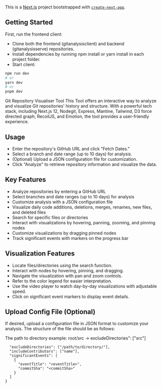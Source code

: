 This is a [Next.js](https://nextjs.org/) project bootstrapped with [`create-next-app`](https://github.com/vercel/next.js/tree/canary/packages/create-next-app).
## Getting Started

First, run the frontend client:
- Clone both the frontend (gitanalysisclient) and backend (gitanalysisserve) repositories.
- Install dependencies by running npm install or yarn install in each project folder.
- Start client:

```bash
npm run dev
# or
yarn dev
# or
pnpm dev
```
Git Repository Visualiser Tool
This Tool offers an interactive way to analyze and visualize Git repositories' history and structure. With a powerful tech stack, including Next.js 12, Nodegit, Express, Mantine, Tailwind, D3 force directed graph, RecoilJS, and Emotion, the tool provides a user-friendly experience.

## Usage
- Enter the repository's GitHub URL and click "Fetch Dates."
- Select a branch and date range (up to 10 days) for analysis.
- (Optional) Upload a JSON configuration file for customization.
- Click "Analyze" to retrieve repository information and visualize the data.

## Key Features
- Analyze repositories by entering a GitHub URL
- Select branches and date ranges (up to 10 days) for analysis
- Customize analysis with a JSON configuration file
- Visualize daily code additions, deletions, merges, renames, new files, and deleted files
- Search for specific files or directories
- Interact with visualizations by hovering, panning, zooming, and pinning nodes
- Customize visualizations by dragging pinned nodes
- Track significant events with markers on the progress bar

## Visualization Features
- Locate files/directories using the search function.
- Interact with nodes by hovering, pinning, and dragging.
- Navigate the visualization with pan and zoom controls.
- Refer to the color legend for easier interpretation.
- Use the video player to watch day-by-day visualizations with adjustable speed.
- Click on significant event markers to display event details.
## Upload Config File (Optional) 

If desired, upload a configuration file in JSON format to customize your analysis. 
The structure of the file should be as follows: 

The path to directory example:
root/src -> excludeDirectories": ["src"]

```{
  "excludeDirectories": ["/path/to/directory/"],
  "includeContributors": ["name"],
  "significantEvents": [
    {
      "eventTitle": "<eventTitle>",
      "commitSha": "<commitSha>"
    }
  ]
}
```